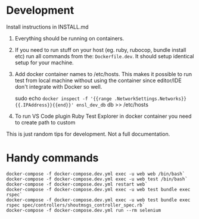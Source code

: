 # Development

Install instructions in INSTALL.md

1. Everything should be running on containers.
1. If you need to run stuff on your host (eg. ruby, rubocop, bundle install etc) run all commands from the: `Dockerfile.dev`. It should setup identical setup for your machine.
1. Add docker container names to /etc/hosts. This makes it possible to run test from local machine without using the container since editor/IDE don't integrate with Docker so well.
    
    sudo echo `docker inspect -f '{{range .NetworkSettings.Networks}}{{.IPAddress}}{{end}}' ensl_dev_db` db >> /etc/hosts
1. To run VS Code plugin Ruby Test Explorer in docker container you need to create path to custom 

This is just random tips for development. Not a full documentation.

# Handy commands

    docker-compose -f docker-compose.dev.yml exec -u web web /bin/bash`
    docker-compose -f docker-compose.dev.yml exec -u web test /bin/bash`
    docker-compose -f docker-compose.dev.yml restart web`
    docker-compose -f docker-compose.dev.yml exec -u web test bundle exec rspec`
    docker-compose -f docker-compose.dev.yml exec -u web test bundle exec rspec spec/controllers/shoutmsgs_controller_spec.rb`
    docker-compose -f docker-compose.dev.yml run --rm selenium